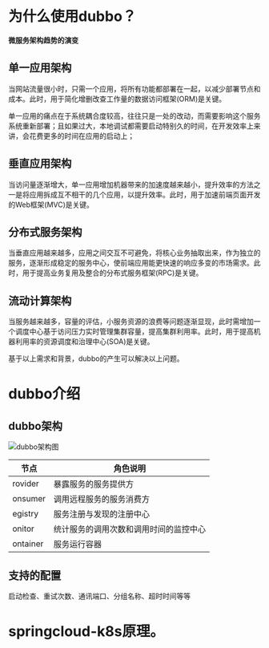 # 为什么使用dubbo？

**微服务架构趋势的演变**

## 单一应用架构

当网站流量很小时，只需一个应用，将所有功能都部署在一起，以减少部署节点和成本。此时，用于简化增删改查工作量的数据访问框架(ORM)是关键。

单一应用的痛点在于系统耦合度较高，往往只是一处的改动，而需要影响这个服务系统重新部署；且如果过大，本地调试都需要启动特别久的时间，在开发效率上来讲，会花费更多的时间在应用的启动上；

## 垂直应用架构

当访问量逐渐增大，单一应用增加机器带来的加速度越来越小，提升效率的方法之一是将应用拆成互不相干的几个应用，以提升效率。此时，用于加速前端页面开发的Web框架(MVC)是关键。

## 分布式服务架构

当垂直应用越来越多，应用之间交互不可避免，将核心业务抽取出来，作为独立的服务，逐渐形成稳定的服务中心，使前端应用能更快速的响应多变的市场需求。此时，用于提高业务复用及整合的分布式服务框架(RPC)是关键。

## 流动计算架构

当服务越来越多，容量的评估，小服务资源的浪费等问题逐渐显现，此时需增加一个调度中心基于访问压力实时管理集群容量，提高集群利用率。此时，用于提高机器利用率的资源调度和治理中心(SOA)是关键。

基于以上需求和背景，dubbo的产生可以解决以上问题。

# dubbo介绍

## dubbo架构

![dubbo架构图](https://gitee.com/hongqigg/imgs-bed/raw/master/image/20210621163610.png)

| 节点     | 角色说明                               |
| -------- | -------------------------------------- |
| rovider  | 暴露服务的服务提供方                   |
| onsumer  | 调用远程服务的服务消费方               |
| egistry  | 服务注册与发现的注册中心               |
| onitor   | 统计服务的调用次数和调用时间的监控中心 |
| ontainer | 服务运行容器                           |

## 支持的配置

启动检查、重试次数、通讯端口、分组名称、超时时间等等



# springcloud-k8s原理。
